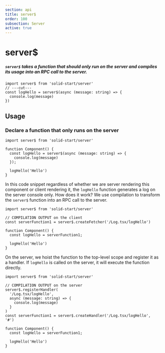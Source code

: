 ```yaml
---
section: api
title: server$
order: 100
subsection: Server
active: true
---
```


# server$

##### `server$` takes a function that should only run on the server and compiles its usage into an RPC call to the server.

<div class="text-lg">

```tsx twoslash
import server$ from 'solid-start/server'
// ---cut---
const logHello = server$(async (message: string) => {
  console.log(message)
})
```

</div>

<table-of-contents></table-of-contents>

## Usage

### Declare a function that only runs on the server

```tsx twoslash {4-6}
import server$ from 'solid-start/server'

function Component() {
  const logHello = server$(async (message: string) => {
    console.log(message)
  });

  logHello('Hello')
}
```

In this code snippet regardless of whether we are server rendering this component or client rendering it, the `logHello` function generates a log on the server console only. How does it work? We use compilation to transform the `server$` function into an RPC call to the server. 

```tsx twoslash {4} filename="Log.tsx[client]"
import server$ from 'solid-start/server'

// COMPILATION OUTPUT on the client
const serverFunction1 = server$.createFetcher('/Log.tsx/logHello')

function Component() {
  const logHello = serverFunction1;
  
  logHello('Hello')
}
```

On the server, we hoist the function to the top-level scope and register it as a handler. If `logHello` is called on the server, it will execute the function directly.

```tsx twoslash {4-10} filename="Log.tsx[server]"
import server$ from 'solid-start/server'

// COMPILATION OUTPUT on the server
server$.registerHandler(
  '/Log.tsx/logHello', 
  async (message: string) => {
    console.log(message)
  }
)
const serverFunction1 = server$.createHandler('/Log.tsx/logHello', '#')

function Component() {
  const logHello = serverFunction1;

  logHello('Hello')
}
```
